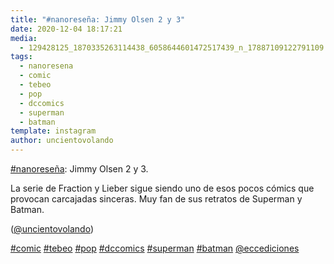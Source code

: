 ```yaml
---
title: "#nanoreseña: Jimmy Olsen 2 y 3"
date: 2020-12-04 18:17:21
media: 
  - 129428125_1870335263114438_6058644601472517439_n_17887109122791109.jpg
tags: 
  - nanoresena
  - comic
  - tebeo
  - pop
  - dccomics
  - superman
  - batman
template: instagram
author: uncientovolando
---
```


[#nanoreseña](/tags/nanoresena): Jimmy Olsen 2 y 3.


La serie de Fraction y Lieber sigue siendo uno de esos pocos cómics que provocan carcajadas sinceras. Muy fan de sus retratos de Superman y Batman.


([@uncientovolando](https://instagram.com/uncientovolando))






[#comic](/tags/comic) [#tebeo](/tags/tebeo) [#pop](/tags/pop) [#dccomics](/tags/dccomics) [#superman](/tags/superman) [#batman](/tags/batman) [@eccediciones](https://instagram.com/eccediciones)

